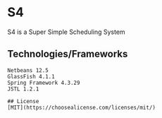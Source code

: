 # S4

S4 is a Super Simple Scheduling System

## Technologies/Frameworks

```
Netbeans 12.5
GlassFish 4.1.1
Spring Framework 4.3.29
JSTL 1.2.1
```


```
## License
[MIT](https://choosealicense.com/licenses/mit/)